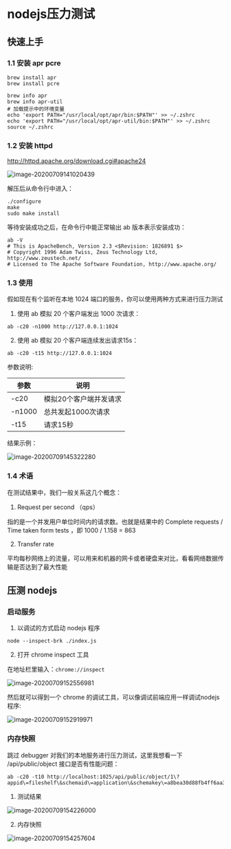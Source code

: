 # nodejs压力测试

## 快速上手

### 1.1 安装 apr pcre

```shell
brew install apr
brew install pcre

brew info apr
brew info apr-util
# 加载提示中的环境变量
echo 'export PATH="/usr/local/opt/apr/bin:$PATH"' >> ~/.zshrc
echo 'export PATH="/usr/local/opt/apr-util/bin:$PATH"' >> ~/.zshrc
source ~/.zshrc
```

### 1.2 安装 httpd

http://httpd.apache.org/download.cgi#apache24

![image-20200709141020439](./bench_nodejs.assets/image-20200709141020439.png)

解压后从命令行中进入：

```shell
./configure
make
sudo make install
```

等待安装成功之后，在命令行中能正常输出 ab 版本表示安装成功：

```shell
ab -V
# This is ApacheBench, Version 2.3 <$Revision: 1826891 $>
# Copyright 1996 Adam Twiss, Zeus Technology Ltd, http://www.zeustech.net/
# Licensed to The Apache Software Foundation, http://www.apache.org/
```

### 1.3 使用

假如现在有个监听在本地 1024 端口的服务，你可以使用两种方式来进行压力测试

1. 使用 ab 模拟 20 个客户端发出 1000 次请求：

```shell
ab -c20 -n1000 http://127.0.0.1:1024
```

2. 使用 ab 模拟 20 个客户端连续发出请求15s：

```shell
ab -c20 -t15 http://127.0.0.1:1024
```

参数说明:

| 参数   | 说明                   |
| ------ | ---------------------- |
| -c20   | 模拟20个客户端并发请求 |
| -n1000 | 总共发起1000次请求     |
| -t15   | 请求15秒               |

结果示例：

![image-20200709145322280](./bench_nodejs.assets/image-20200709145322280.png)

### 1.4 术语

在测试结果中，我们一般关系这几个概念：

1. Request per second （qps）

指的是一个并发用户单位时间内的请求数。也就是结果中的 Complete requests / Time taken form tests ，即 1000 / 1.158 = 863

2. Transfer rate 

平均每秒网络上的流量，可以用来和机器的网卡或者硬盘来对比，看看网络数据传输是否达到了最大性能

## 压测 nodejs

### 启动服务

1. 以调试的方式启动 nodejs 程序

```shell
node --inspect-brk ./index.js
```

2. 打开 chrome inspect 工具

在地址栏里输入：`chrome://inspect`

![image-20200709152556981](./bench_nodejs.assets/image-20200709152556981.png)

然后就可以得到一个 chrome 的调试工具，可以像调试前端应用一样调试nodejs程序:

![image-20200709152919971](./bench_nodejs.assets/image-20200709152919971.png)



### 内存快照

跳过 debugger 对我们的本地服务进行压力测试，这里我想看一下 /api/public/object 接口是否有性能问题：

```shell
ab -c20 -t10 http://localhost:1025/api/public/object/1\?appid\=fileshelf\&schemaid\=application\&schemakey\=a8bea30d88fb4ff6aa339470d3f9338f
```

1. 测试结果

![image-20200709154226000](./bench_nodejs.assets/image-20200709154226000.png)

2. 内存快照

![image-20200709154257604](./bench_nodejs.assets/image-20200709154257604.png)













